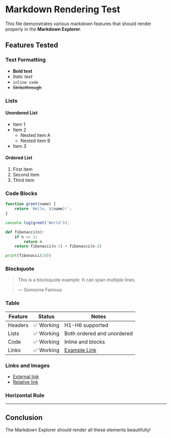 # Markdown Rendering Test

This file demonstrates various markdown features that should render properly in the **Markdown Explorer**.

## Features Tested

### Text Formatting
- **Bold text**
- *Italic text*
- `inline code`
- ~~Strikethrough~~

### Lists

#### Unordered List
- Item 1
- Item 2
  - Nested item A
  - Nested item B
- Item 3

#### Ordered List
1. First item
2. Second item
3. Third item

### Code Blocks

```javascript
function greet(name) {
    return `Hello, ${name}!`;
}

console.log(greet('World'));
```

```python
def fibonacci(n):
    if n <= 1:
        return n
    return fibonacci(n-1) + fibonacci(n-2)

print(fibonacci(10))
```

### Blockquote

> This is a blockquote example.
> It can span multiple lines.
> 
> — Someone Famous

### Table

| Feature | Status | Notes |
|---------|--------|-------|
| Headers | ✅ Working | H1-H6 supported |
| Lists | ✅ Working | Both ordered and unordered |
| Code | ✅ Working | Inline and blocks |
| Links | ✅ Working | [Example Link](https://example.com) |

### Links and Images

- [External link](https://github.com)
- [Relative link](./sample.md)

### Horizontal Rule

---

## Conclusion

The Markdown Explorer should render all these elements beautifully!

